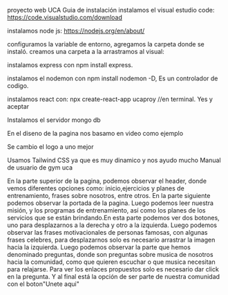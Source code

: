 proyecto web UCA
Guia de instalación
instalamos el visual estudio code: https://code.visualstudio.com/download

instalamos node js: https://nodejs.org/en/about/

configuramos la  variable de entorno, agregamos la carpeta donde se instaló.
creamos una carpeta a la arrastramos al visual: 

instalamos express con npm install express.

instalamos el nodemon con npm install nodemon -D, Es un controlador de codigo.

instalamos react con: npx create-react-app ucaproy //en terminal. Yes y aceptar

Instalamos el servidor mongo db 

En el diseno de la pagina nos basamo en video como ejemplo 

Se cambio el logo a uno mejor 

Usamos Tailwind CSS ya que es muy dinamico y nos ayudo mucho 
Manual de usuario de gym uca

En la parte superior de la pagina, podemos observar el header, donde 
vemos diferentes opciones como: inicio,ejercicios y planes de entrenamiento, frases
sobre nosotros, entre otros.
En la parte siguiente podemos observar la portada de la pagina.
Luego podemos leer nuestra misión, y los programas de entrenamiento, así como los 
planes de los servicios que se están brindando.En esta parte podemos ver dos botones,
uno para desplazarnos a la derecha y otro a la izquierda.
Luego podemos observar las frases motivacionales de personas famosas,
con algunas frases celebres, para desplazarnos solo es necesario arrastrar la imagen 
hacia la izquierda.
Luego podemos observar la parte que hemos denominado preguntas, 
donde son  preguntas sobre musica de nosotros hacia la comunidad,
 como que quieren escuchar 
o que musica necesitan para relajarse.
Para ver los enlaces propuestos solo es necesario dar click en la pregunta.
Y al final está la opción de ser parte de nuestra comunidad con el boton"Unete aqui"